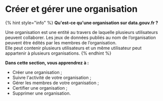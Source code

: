 # Créer et gérer une organisation

{% hint style="info" %}
**Qu'est-ce qu'une organisation sur data.gouv.fr ?**

Une organisation est une entité au travers de laquelle plusieurs utilisateurs peuvent collaborer. Les jeux de données publiés au nom de l’organisation peuvent être édités par les membres de l’organisation. \
Elle peut contenir plusieurs utilisateurs et un même utilisateur peut appartenir à plusieurs organisations.
{% endhint %}

**Dans cette section, vous apprendrez à :**&#x20;

* Créer une organisation ;
* Suivre l'activité de votre organisation ;
* Gérer les membres de votre organisation ;
* Certifier une organisation ;
* Supprimer une organisation.
